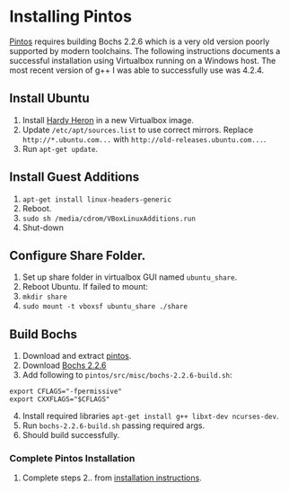 # Installing Pintos

[Pintos](https://web.stanford.edu/class/cs140/projects/pintos/pintos.html#SEC_Top) requires building Bochs 2.2.6 which is a very old version poorly supported by modern toolchains.  The following instructions documents a successful installation using Virtualbox running on a Windows host.  The most recent version of g++ I was able to successfully use was 4.2.4.

## Install Ubuntu
1. Install [Hardy Heron](http://old-releases.ubuntu.com/releases/8.04.0/) in a new Virtualbox image.
2. Update `/etc/apt/sources.list` to use correct mirrors.  Replace `http://*.ubuntu.com...` with `http://old-releases.ubuntu.com...`.
3. Run `apt-get update`.

## Install Guest Additions
1. `apt-get install linux-headers-generic`
2. Reboot.
3. `sudo sh /media/cdrom/VBoxLinuxAdditions.run`
4. Shut-down

## Configure Share Folder.
1. Set up share folder in virtualbox GUI named `ubuntu_share`.
2. Reboot Ubuntu.  If failed to mount:
3. `mkdir share`
4. `sudo mount -t vboxsf ubuntu_share ./share`

## Build Bochs
1. Download and extract [pintos](http://www.stanford.edu/class/cs140/projects/pintos/pintos.tar.gz).
2. Download [Bochs 2.2.6](https://sourceforge.net/projects/bochs/files/bochs/2.2.6/)
3. Add following to `pintos/src/misc/bochs-2.2.6-build.sh`:
```
export CFLAGS="-fpermissive"
export CXXFLAGS="$CFLAGS"
```
4. Install required libraries `apt-get install g++ libxt-dev ncurses-dev`.
4. Run `bochs-2.2.6-build.sh` passing required args.
5. Should build successfully.

### Complete Pintos Installation
1. Complete steps 2.. from [installation instructions](https://web.stanford.edu/class/cs140/projects/pintos/pintos_12.html#SEC167).
